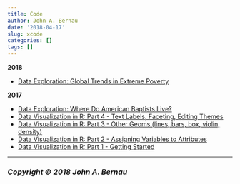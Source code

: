 ```yaml
---
title: Code
author: John A. Bernau
date: '2018-04-17'
slug: xcode
categories: []
tags: []
---
```


**2018**  

* [Data Exploration: Global Trends in Extreme Poverty](/code/wb_poverty/)  

**2017**  

* [Data Exploration: Where Do American Baptists Live?](/code/baylor/)  
* [Data Visualization in R: Part 4 - Text Labels, Faceting, Editing Themes](/code/dataviz4/)  
* [Data Visualization in R: Part 3 - Other Geoms (lines, bars, box, violin, density)](/code/dataviz3/)  
* [Data Visualization in R: Part 2 - Assigning Variables to Attributes](/code/dataviz2/)  
* [Data Visualization in R: Part 1 - Getting Started](/code/dataviz1/)


___

### *Copyright &copy; 2018 John A. Bernau*